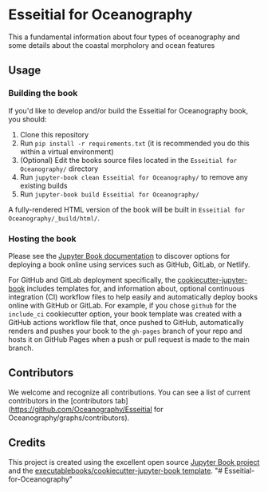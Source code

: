 # Esseitial for Oceanography

This a fundamental information about four types of oceanography and some details about the coastal morpholory and ocean features

## Usage

### Building the book

If you'd like to develop and/or build the Esseitial for Oceanography book, you should:

1. Clone this repository
2. Run `pip install -r requirements.txt` (it is recommended you do this within a virtual environment)
3. (Optional) Edit the books source files located in the `Esseitial for Oceanography/` directory
4. Run `jupyter-book clean Esseitial for Oceanography/` to remove any existing builds
5. Run `jupyter-book build Esseitial for Oceanography/`

A fully-rendered HTML version of the book will be built in `Esseitial for Oceanography/_build/html/`.

### Hosting the book

Please see the [Jupyter Book documentation](https://jupyterbook.org/publish/web.html) to discover options for deploying a book online using services such as GitHub, GitLab, or Netlify.

For GitHub and GitLab deployment specifically, the [cookiecutter-jupyter-book](https://github.com/executablebooks/cookiecutter-jupyter-book) includes templates for, and information about, optional continuous integration (CI) workflow files to help easily and automatically deploy books online with GitHub or GitLab. For example, if you chose `github` for the `include_ci` cookiecutter option, your book template was created with a GitHub actions workflow file that, once pushed to GitHub, automatically renders and pushes your book to the `gh-pages` branch of your repo and hosts it on GitHub Pages when a push or pull request is made to the main branch.

## Contributors

We welcome and recognize all contributions. You can see a list of current contributors in the [contributors tab](https://github.com/Oceanography/Esseitial for Oceanography/graphs/contributors).

## Credits

This project is created using the excellent open source [Jupyter Book project](https://jupyterbook.org/) and the [executablebooks/cookiecutter-jupyter-book template](https://github.com/executablebooks/cookiecutter-jupyter-book).
"# Esseitial-for-Oceanography" 
